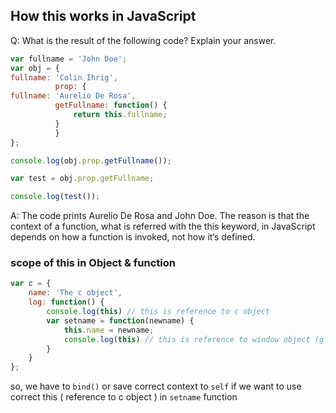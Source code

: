 ## How this works in JavaScript

Q: What is the result of the following code? Explain your answer.

```js
var fullname = 'John Doe';
var obj = {
fullname: 'Colin Ihrig',
          prop: {
fullname: 'Aurelio De Rosa',
          getFullname: function() {
              return this.fullname;
          }
          }
};

console.log(obj.prop.getFullname());

var test = obj.prop.getFullname;

console.log(test());
```

A: 
The code prints Aurelio De Rosa and John Doe. The reason is that the context of a function, what is referred with the this keyword, in JavaScript depends on how a function is invoked, not how it’s defined.


### scope of this in Object & function

```js
var c = {
	name: 'The c object',
	log: function() {
		console.log(this) // this is reference to c object
		var setname = function(newname) {
			this.name = newname;
			console.log(this) // this is reference to window object (global object)
		}
	}
};
```

so, we have to `bind()` or save correct context to `self`
if we want to use correct this ( reference to c object ) in `setname` function

